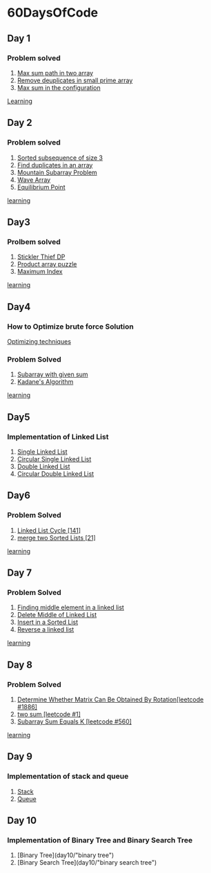 # 60DaysOfCode



## Day 1

### Problem solved

1. [Max sum path in two array](https://practice.geeksforgeeks.org/problems/max-sum-path-in-two-arrays/1/?track=amazon-arrays&batchId=192)
2. [Remove deuplicates in small prime array](https://practice.geeksforgeeks.org/problems/remove-duplicates-in-small-prime-array/1/?track=amazon-arrays&batchId=192)
3. [Max sum in the configuration](https://practice.geeksforgeeks.org/problems/max-sum-in-the-configuration/1/?track=amazon-arrays&batchId=192)

[Learning](day1/learn.txt)


## Day 2
  
### Problem solved

1. [Sorted subsequence of size 3 ](https://practice.geeksforgeeks.org/problems/sorted-subsequence-of-size-3/0/?track=amazon-arrays&batchId=192)
2. [Find duplicates in an array ](https://practice.geeksforgeeks.org/problems/find-duplicates-in-an-array/0/?track=amazon-arrays&batchId=192)
3. [Mountain Subarray Problem](https://practice.geeksforgeeks.org/problems/mountain-subarray-problem/0/?track=amazon-arrays&batchId=192)
4. [Wave Array](https://practice.geeksforgeeks.org/problems/wave-array-1587115621/1/?track=amazon-arrays&batchId=192)
5. [Equilibrium Point](https://practice.geeksforgeeks.org/problems/equilibrium-point-1587115620/0/?track=amazon-arrays&batchId=192)


[learning](Day2/learn.txt)

## Day3

### Prolbem solved

1. [Stickler Thief DP](https://practice.geeksforgeeks.org/problems/stickler-theif-1587115621/0/?track=amazon-arrays&batchId=192)
2. [Product array puzzle](https://practice.geeksforgeeks.org/problems/product-array-puzzle4525/0/?track=amazon-arrays&batchId=192)
3. [Maximum Index](https://practice.geeksforgeeks.org/problems/maximum-index-1587115620/1/?track=amazon-arrays&batchId=192)


[learning](Day3/learn.txt)

## Day4

### How to Optimize brute force Solution

[Optimizing techniques](Day4/optimizatons.txt)

### Problem Solved

1. [Subarray with given sum](https://practice.geeksforgeeks.org/problems/subarray-with-given-sum-1587115621/1/?track=amazon-arrays&batchId=192)
2. [Kadane's Algorithm](https://practice.geeksforgeeks.org/problems/kadanes-algorithm-1587115620/0/?track=amazon-arrays&batchId=192)



[learning](Day4/learn.txt)


## Day5

### Implementation of Linked List

1. [Single Linked List](Day5/Sll.cpp)
2. [Circular Single Linked List](Day5/Csll.cpp)
3. [Double Linked List](Day5/Dll.cpp)
4. [Circular Double Linked List](Day5/Cdll.cpp)


## Day6

### Problem Solved

1. [Linked List Cycle [141]](https://leetcode.com/problems/linked-list-cycle/)
2. [merge two Sorted Lists [21]](https://leetcode.com/problems/merge-two-sorted-lists/)


[learning](day6/learn.txt)


## Day 7

### Problem Solved

1. [Finding middle element in a linked list](https://practice.geeksforgeeks.org/problems/finding-middle-element-in-a-linked-list/1/?track=amazon-linkedlists&batchId=192)
2. [Delete Middle of Linked List](https://practice.geeksforgeeks.org/problems/delete-middle-of-linked-list/0/?track=amazon-linkedlists&batchId=192)
3. [Insert in a Sorted List](https://practice.geeksforgeeks.org/problems/insert-in-a-sorted-list/0/?track=amazon-linkedlists&batchId=192)
4. [Reverse a linked list](https://practice.geeksforgeeks.org/problems/reverse-a-linked-list/0/?track=amazon-linkedlists&batchId=192)


[learning](day7/learn.txt)


## Day 8

### Problem Solved

1. [Determine Whether Matrix Can Be Obtained By Rotation[leetcode #1886]](https://leetcode.com/problems/determine-whether-matrix-can-be-obtained-by-rotation)
2. [two sum [leetcode #1]](https://leetcode.com/problems/two-sum/)
3. [Subarray Sum Equals K [leetcode #560]](https://leetcode.com/problems/subarray-sum-equals-k/)


[learning](Day8/learn.txt)


## Day 9

### Implementation of stack and queue

1. [Stack](day9/stack)
2. [Queue](day9/queue)


## Day 10

### Implementation of Binary Tree and Binary Search Tree

1. [Binary Tree](day10/"binary tree")
2. [Binary Search Tree](day10/"binary search tree")



